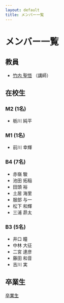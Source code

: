 ```yaml
---
layout: default
title: メンバー一覧
---
```

# メンバー一覧
## 教員
- [竹内 聖悟](https://sites.google.com/site/takeshogo/) （講師）

## 在校生
### M2 (1名)
- 栃川 純平

### M1 (1名)
- 前川 幸輝

### B4 (7名)
- 赤嶺 駿
- 池田 拓稲
- 田頭 裕
- 土居 海里
- 服部 与一
- 松下 和輝
- 三浦 昴太

### B3 (5名)
- 井口 瞳
- 中林 大征
- 二宮 達彦
- 藤田 和音
- 吉川 実

## 卒業生
[卒業生](graduates)

